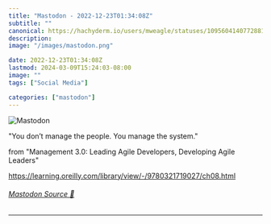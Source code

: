 ```yaml
---
title: "Mastodon - 2022-12-23T01:34:08Z"
subtitle: ""
canonical: https://hachyderm.io/users/mweagle/statuses/109560414077288191
description:
image: "/images/mastodon.png"

date: 2022-12-23T01:34:08Z
lastmod: 2024-03-09T15:24:03-08:00
image: ""
tags: ["Social Media"]

categories: ["mastodon"]
---
```

![Mastodon](/images/mastodon.png)

<p>&quot;You don’t manage the people. You manage the system.&quot;</p><p>from &quot;Management 3.0: Leading Agile Developers, Developing Agile Leaders&quot;</p><p><a href="https://learning.oreilly.com/library/view/-/9780321719027/ch08.html" target="_blank" rel="nofollow noopener noreferrer" translate="no"><span class="invisible">https://</span><span class="ellipsis">learning.oreilly.com/library/v</span><span class="invisible">iew/-/9780321719027/ch08.html</span></a></p>


###### [Mastodon Source 🐘](https://hachyderm.io/@mweagle/109560414077288191)

___
